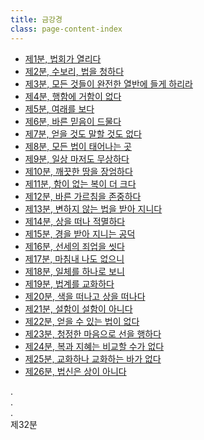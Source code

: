 ```yaml
---
title: 금강경
class: page-content-index
---
```


- [제1분, 법회가 열리다](01)
- [제2분, 수보리, 법을 청하다](02)
- [제3분, 모든 것들이 완전한 열반에 들게 하리라](03)
- [제4분, 행함에 거함이 없다](04)
- [제5분, 여래를 보다](05)
- [제6분, 바른 믿음이 드물다](06)
- [제7분, 얻을 것도 말할 것도 없다](07)
- [제8분, 모든 법이 태어나는 곳](08)
- [제9분, 일상 마저도 무상하다](09)
- [제10분, 깨끗한 땅을 장엄하다](10)
- [제11분, 함이 없는 복이 더 크다](11)
- [제12분, 바른 가르침을 존중하다](12)
- [제13분, 변하지 않는 법을 받아 지니다](13)
- [제14분, 상을 떠나 적멸하다](14)
- [제15분, 경을 받아 지니는 공덕](15)
- [제16분, 선세의 죄업을 씻다](16)
- [제17분, 마침내 나도 없으니](17)
- [제18분, 일체를 하나로 보니](18)
- [제19분, 법계를 교화하다](19)
- [제20분, 색을 떠나고 상을 떠나다](20)
- [제21분, 설함이 설함이 아니다](21)
- [제22분, 얻을 수 있는 법이 없다](22)
- [제23분, 청정한 마음으로 선을 행하다](23)
- [제24분, 복과 지혜는 비교할 수가 없다](24)
- [제25분, 교화하나 교화하는 바가 없다](25)
- [제26분, 법신은 상이 아니다](26)

.  
.  
.  
제32분